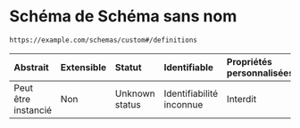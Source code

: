 # Schéma de Schéma sans nom

```txt
https://example.com/schemas/custom#/definitions
```



| Abstrait            | Extensible | Statut         | Identifiable             | Propriétés personnalisées | Propriétés Additionnelles | Limites d'accès | Défini dans                                                                        |
| :------------------ | :--------- | :------------- | :----------------------- | :------------------------ | :------------------------ | :-------------- | :--------------------------------------------------------------------------------- |
| Peut être instancié | Non        | Unknown status | Identifiabilité inconnue | Interdit                  | Autorisé                  | aucun           | [FRW.form.schema.json\*](../out/FRW.form.schema.json "ouvrir le schéma d'origine") |
